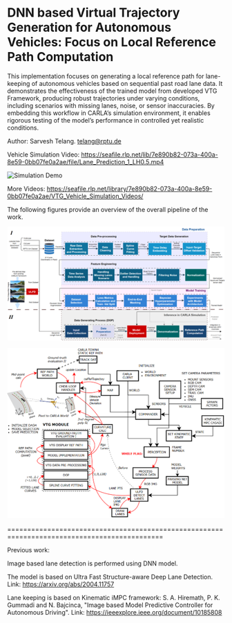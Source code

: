 # DNN based Virtual Trajectory Generation for Autonomous Vehicles: Focus on Local Reference Path Computation

This implementation focuses on generating a local reference path for lane-keeping of autonomous vehicles based on sequential past road lane data. It demonstrates the effectiveness of the trained model from developed VTG Framework, producing robust trajectories under varying conditions, including scenarios with missing lanes, noise, or sensor inaccuracies. By embedding this workflow in CARLA’s simulation environment, it enables rigorous testing of the model’s performance in controlled yet realistic conditions. 

Author: Sarvesh Telang. telang@rptu.de

Vehicle Simulation Video: https://seafile.rlp.net/lib/7e890b82-073a-400a-8e59-0bb07fe0a2ae/file/Lane_Prediction_1_LH0.5.mp4

![Simulation Demo](Vehicle_Simulation_Demo.gif)

More Videos: https://seafile.rlp.net/library/7e890b82-073a-400a-8e59-0bb07fe0a2ae/VTG_Vehicle_Simulation_Videos/

The following figures provide an overview of the overall pipeline of the work.

![Overall Pipeline](Thesis_Implementation_Pipeline.png)

![Carla Implementation](Simulation_over_CARLA.png)

=============================================================================================

Previous work:

Image based lane detection is performed using DNN model. 

The model is based on Ultra Fast Structure-aware Deep Lane Detection. Link: https://arxiv.org/abs/2004.11757 

Lane keeping is based on Kinematic iMPC framework: S. A. Hiremath, P. K. Gummadi and N. Bajcinca, "Image based Model Predictive Controller for Autonomous Driving". Link: https://ieeexplore.ieee.org/document/10185808
